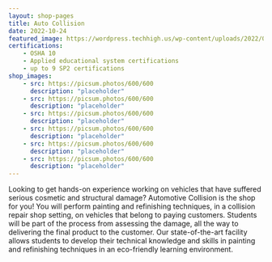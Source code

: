 ```yaml
---
layout: shop-pages
title: Auto Collision
date: 2022-10-24
featured_image: https://wordpress.techhigh.us/wp-content/uploads/2022/04/egor-vikhrev-S0cqn0mZU0E-unsplash-1.jpg
certifications:
    - OSHA 10
    - Applied educational system certifications
    - up to 9 SP2 certifications
shop_images:
    - src: https://picsum.photos/600/600
      description: "placeholder"
    - src: https://picsum.photos/600/600
      description: "placeholder"
    - src: https://picsum.photos/600/600
      description: "placeholder"
    - src: https://picsum.photos/600/600
      description: "placeholder"
    - src: https://picsum.photos/600/600
      description: "placeholder"
    - src: https://picsum.photos/600/600
      description: "placeholder"
---
```


Looking to get hands-on experience working on vehicles that have suffered serious cosmetic and structural damage? Automotive Collision is the shop for you! You will perform painting and refinishing techniques, in a collision repair shop setting, on vehicles that belong to paying customers. Students will be part of the process from assessing the damage, all the way to delivering the final product to the customer. Our state-of-the-art facility allows students to develop their technical knowledge and skills in painting and refinishing techniques in an eco-friendly learning environment.